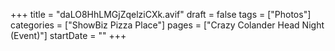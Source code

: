 +++
title = "daLO8HhLMGjZqelziCXk.avif"
draft = false
tags = ["Photos"]
categories = ["ShowBiz Pizza Place"]
pages = ["Crazy Colander Head Night (Event)"]
startDate = ""
+++
